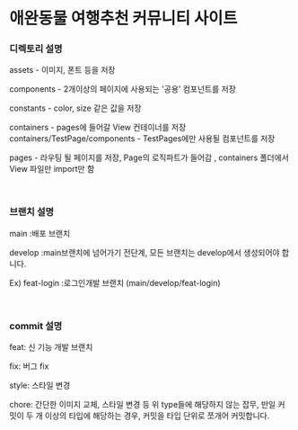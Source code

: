 # 애완동물 여행추천 커뮤니티 사이트


### 디렉토리 설명

assets - 이미지, 폰트 등을 저장

components - 2개이상의 페이지에 사용되는 '공용' 컴포넌트를 저장

constants - color, size 같은 값을 저장

containers - pages에 들어갈 View 컨테이너를 저장
containers/TestPage/components - TestPages에만 사용될 컴포넌트를 저장

pages - 라우팅 될 페이지를 저장, Page의 로직파트가 들어감 , containers 폴더에서 View 파일만 import만 함

<br/>

### 브랜치 설명

main   :배포 브랜치

develop  :main브랜치에 넘어가기 전단계, 모든 브랜치는 develop에서 생성되어야 합니다.

Ex)
feat-login   :로그인개발 브랜치 (main/develop/feat-login)

<br/>

### commit 설명

feat: 신 기능 개발 브랜치

fix: 버그 fix

style:  스타일 변경

chore: 간단한 이미지 교체, 스타일 변경 등 위 type들에 해당하지 않는 잡무, 만일 커밋이 두 개 이상의 타입에 해당하는 경우, 커밋을 타입 단위로 쪼개어 커밋합니다.

